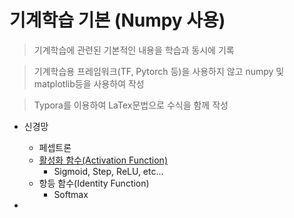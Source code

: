 # 기계학습 기본 (Numpy 사용)
> 기계학습에 관련된 기본적인 내용을 학습과 동시에 기록

> 기계학습용 프레임워크(TF, Pytorch 등)을 사용하지 않고 numpy 및 matplotlib등을 사용하여 작성

> Typora를 이용하여 LaTex문법으로 수식을 함께 작성



* 신경망

  * 페셉트론
  * [활성화 함수(Activation Function)]( activation.md)
    * Sigmoid, Step, ReLU, etc...
  * 항등 함수(Identity Function)
    * Softmax

* 


